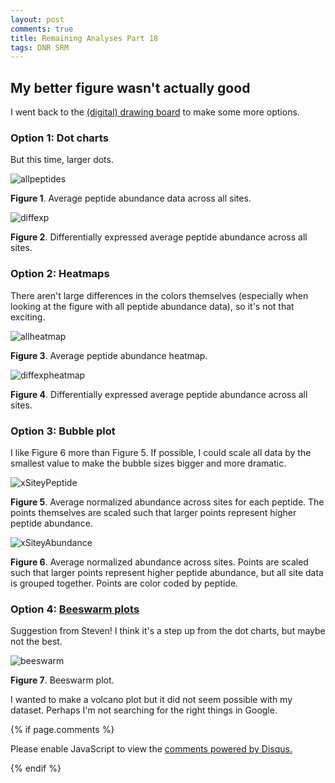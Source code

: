 ```yaml
---
layout: post
comments: true
title: Remaining Analyses Part 18
tags: DNR SRM
---
```


## My better figure wasn't actually good

I went back to the [(digital) drawing board](https://github.com/RobertsLab/project-oyster-oa/blob/master/analyses/DNR_SRM_20170902/2017-10-10-Troubleshooting/2017-11-05-Integrated-Dataset/2018-02-15-DNR-Paper-Figure/2018-02-15-DNR-Paper-Figure.R) to make some more options.

### Option 1: Dot charts

But this time, larger dots.
 
![allpeptides](https://raw.githubusercontent.com/RobertsLab/project-oyster-oa/master/analyses/DNR_SRM_20170902/2017-10-10-Troubleshooting/2017-11-05-Integrated-Dataset/2018-02-15-DNR-Paper-Figure/2018-02-16-All-Peptide-Abundances-Across-Sites.jpeg)

**Figure 1**. Average peptide abundance data across all sites.

![diffexp](https://raw.githubusercontent.com/RobertsLab/project-oyster-oa/master/analyses/DNR_SRM_20170902/2017-10-10-Troubleshooting/2017-11-05-Integrated-Dataset/2018-02-15-DNR-Paper-Figure/2018-02-18-Differentially-Expressed-Peptides-Across-Sites.jpeg)

**Figure 2**. Differentially expressed average peptide abundance across all sites.

### Option 2: Heatmaps

There aren't large differences in the colors themselves (especially when looking at the figure with all peptide abundance data), so it's not that exciting.

![allheatmap](https://raw.githubusercontent.com/RobertsLab/project-oyster-oa/master/analyses/DNR_SRM_20170902/2017-10-10-Troubleshooting/2017-11-05-Integrated-Dataset/2018-02-15-DNR-Paper-Figure/2018-02-26-All-Average-Peptide-Abundance-Heatmap.jpeg)

**Figure 3**. Average peptide abundance heatmap.

![diffexpheatmap](https://raw.githubusercontent.com/RobertsLab/project-oyster-oa/master/analyses/DNR_SRM_20170902/2017-10-10-Troubleshooting/2017-11-05-Integrated-Dataset/2018-02-15-DNR-Paper-Figure/2018-02-26-Average-Differentially-Expressed-Peptides-Heatmap.jpeg)

**Figure 4**. Differentially expressed average peptide abundance across all sites.

### Option 3: Bubble plot

I like Figure 6 more than Figure 5. If possible, I could scale all data by the smallest value to make the bubble sizes bigger and more dramatic.

![xSiteyPeptide](https://raw.githubusercontent.com/RobertsLab/project-oyster-oa/master/analyses/DNR_SRM_20170902/2017-10-10-Troubleshooting/2017-11-05-Integrated-Dataset/2018-02-15-DNR-Paper-Figure/2018-02-26-Bubble-Plot-xSite-yPeptide.jpeg)

**Figure 5**. Average normalized abundance across sites for each peptide. The points themselves are scaled such that larger points represent higher peptide abundance.

![xSiteyAbundance](https://raw.githubusercontent.com/RobertsLab/project-oyster-oa/master/analyses/DNR_SRM_20170902/2017-10-10-Troubleshooting/2017-11-05-Integrated-Dataset/2018-02-15-DNR-Paper-Figure/2018-02-26-Bubble-Plot-xSite-yAbundance.jpeg)

**Figure 6**. Average normalized abundance across sites. Points are scaled such that larger points represent higher peptide abundance, but all site data is grouped together. Points are color coded by peptide.

### Option 4: [Beeswarm plots](https://github.com/eclarke/ggbeeswarm)

Suggestion from Steven! I think it's a step up from the dot charts, but maybe not the best.

![beeswarm](https://raw.githubusercontent.com/RobertsLab/project-oyster-oa/master/analyses/DNR_SRM_20170902/2017-10-10-Troubleshooting/2017-11-05-Integrated-Dataset/2018-02-15-DNR-Paper-Figure/2018-02-26-Beeswarm-Plot-xSite-yAbundance.jpeg)

**Figure 7**. Beeswarm plot.

I wanted to make a volcano plot but it did not seem possible with my dataset. Perhaps I'm not searching for the right things in Google.

{% if page.comments %}

<div id="disqus_thread"></div>
<script>

/**
*  RECOMMENDED CONFIGURATION VARIABLES: EDIT AND UNCOMMENT THE SECTION BELOW TO INSERT DYNAMIC VALUES FROM YOUR PLATFORM OR CMS.
*  LEARN WHY DEFINING THESE VARIABLES IS IMPORTANT: https://disqus.com/admin/universalcode/#configuration-variables*/
/*
var disqus_config = function () {
this.page.url = PAGE_URL;  // Replace PAGE_URL with your page's canonical URL variable
this.page.identifier = PAGE_IDENTIFIER; // Replace PAGE_IDENTIFIER with your page's unique identifier variable
};
*/
(function() { // DON'T EDIT BELOW THIS LINE
var d = document, s = d.createElement('script');
s.src = 'https://the-responsible-grad-student.disqus.com/embed.js';
s.setAttribute('data-timestamp', +new Date());
(d.head || d.body).appendChild(s);
})();
</script>
<noscript>Please enable JavaScript to view the <a href="https://disqus.com/?ref_noscript">comments powered by Disqus.</a></noscript>

{% endif %}

<script id="dsq-count-scr" src="//the-responsible-grad-student.disqus.com/count.js" async></script>
